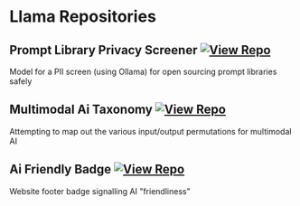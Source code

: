 # Llama Repositories

## Prompt Library Privacy Screener [![View Repo](https://img.shields.io/badge/view-repo-green)](https://github.com/danielrosehill/Prompt-Library-Privacy-Screener)
Model for a PII screen (using Ollama) for open sourcing prompt libraries safely


## Multimodal Ai Taxonomy [![View Repo](https://img.shields.io/badge/view-repo-green)](https://github.com/danielrosehill/Multimodal-AI-Taxonomy)
Attempting to map out the various input/output permutations for multimodal AI

## Ai Friendly Badge [![View Repo](https://img.shields.io/badge/view-repo-green)](https://github.com/danielrosehill/AI-Friendly-Badge)
Website footer badge signalling AI "friendliness"
